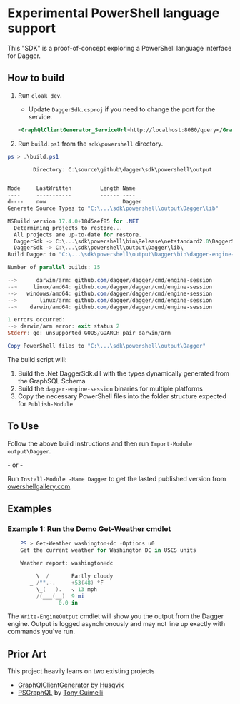 # Experimental PowerShell language support

This "SDK" is a proof-of-concept exploring a PowerShell language interface for Dagger.

## How to build

1. Run `cloak dev`.
    - Update `DaggerSdk.csproj` if you need to change the port for the service.

     ```xml
     <GraphQlClientGenerator_ServiceUrl>http://localhost:8080/query</GraphQlClientGenerator_ServiceUrl>
     ```

1. Run `build.ps1` from the `sdk\powershell` directory.

```powershell
ps > .\build.ps1

        Directory: C:\source\github\dagger\sdk\powershell\output


Mode     LastWritten         Length Name
----     -----------         ------ ----
d----    now                        Dagger
Generate Source Types to "C:\...\sdk\powershell\output\Dagger\lib"

MSBuild version 17.4.0+18d5aef85 for .NET
  Determining projects to restore...
  All projects are up-to-date for restore.
  DaggerSdk -> C:\...\sdk\powershell\bin\Release\netstandard2.0\DaggerSdk.dll
  DaggerSdk -> C:\...\sdk\powershell\output\Dagger\lib\
Build Dagger to "C:\...\sdk\powershell\output\Dagger\bin\dagger-engine-session_{{.OS}}_{{.Arch}}"

Number of parallel builds: 15

-->      darwin/arm: github.com/dagger/dagger/cmd/engine-session
-->     linux/amd64: github.com/dagger/dagger/cmd/engine-session
-->   windows/amd64: github.com/dagger/dagger/cmd/engine-session
-->       linux/arm: github.com/dagger/dagger/cmd/engine-session
-->    darwin/amd64: github.com/dagger/dagger/cmd/engine-session

1 errors occurred:
--> darwin/arm error: exit status 2
Stderr: go: unsupported GOOS/GOARCH pair darwin/arm

Copy PowerShell files to "C:\...\sdk\powershell\output\Dagger"
```

The build script will:

1. Build the .Net DaggerSdk.dll with the types dynamically generated from the GraphSQL Schema
2. Build the `dagger-engine-session` binaries for multiple platforms
3. Copy the necessary PowerShell files into the folder structure expected for `Publish-Module`

## To Use

Follow the above build instructions and then run `Import-Module output\Dagger`.

\- or -

Run `Install-Module -Name Dagger` to get the lasted published version from [owershellgallery.com](https://www.powershellgallery.com/packages/Dagger/0.0.4).

## Examples

### Example 1: Run the Demo Get-Weather cmdlet

```powershell
    PS > Get-Weather washington+dc -Options u0
    Get the current weather for Washington DC in USCS units

    Weather report: washington+dc

         \  /       Partly cloudy
       _ /"".-.     +53(48) °F
         \_(   ).   ↘ 13 mph
         /(___(__)  9 mi
                0.0 in
```

The `Write-EngineOutput` cmdlet will show you the output from the Dagger engine.
Output is logged asynchronously and may not line up exactly with commands you've run.

## Prior Art

This project heavily leans on two existing projects

- [GraphQlClientGenerator](https://github.com/Husqvik/GraphQlClientGenerator) by [Husqvik](https://github.com/Husqvik)
- [PSGraphQL](https://github.com/anthonyg-1/PSGraphQL) by [Tony Guimelli](https://github.com/anthonyg-1)
